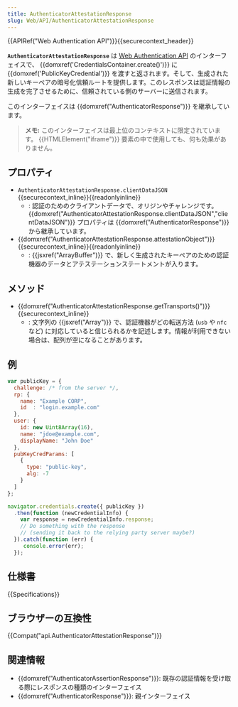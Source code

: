 ```yaml
---
title: AuthenticatorAttestationResponse
slug: Web/API/AuthenticatorAttestationResponse
---
```


{{APIRef("Web Authentication API")}}{{securecontext_header}}

**`AuthenticatorAttestationResponse`** は [Web Authentication API](/ja/docs/Web/API/Web_Authentication_API) のインターフェイスで、 {{domxref('CredentialsContainer.create()')}} に {{domxref('PublicKeyCredential')}} を渡すと返されます。そして、生成された新しいキーペアの暗号化信頼ルートを提供します。このレスポンスは認証情報の生成を完了させるために、信頼されている側のサーバーに送信されます。

このインターフェイスは {{domxref("AuthenticatorResponse")}} を継承しています。

> **メモ:** このインターフェイスは最上位のコンテキストに限定されています。 {{HTMLElement("iframe")}} 要素の中で使用しても、何も効果がありません。

## プロパティ

- `AuthenticatorAttestationResponse.clientDataJSON` {{securecontext_inline}}{{readonlyinline}}
  - : 認証のためのクライアントデータで、オリジンやチャレンジです。 {{domxref("AuthenticatorAttestationResponse.clientDataJSON","clientDataJSON")}} プロパティは {{domxref("AuthenticatorResponse")}} から継承しています。
- {{domxref("AuthenticatorAttestationResponse.attestationObject")}} {{securecontext_inline}}{{readonlyinline}}
  - : {{jsxref("ArrayBuffer")}} で、新しく生成されたキーペアのための認証機器のデータとアテステーションステートメントが入ります。

## メソッド

- {{domxref("AuthenticatorAttestationResponse.getTransports()")}}{{securecontext_inline}}
  - : 文字列の {{jsxref("Array")}} で、認証機器がどの転送方法 (`usb` や `nfc` など) に対応していると信じられるかを記述します。情報が利用できない場合は、配列が空になることがあります。

## 例

```js
var publicKey = {
  challenge: /* from the server */,
  rp: {
    name: "Example CORP",
    id  : "login.example.com"
  },
  user: {
    id: new Uint8Array(16),
    name: "jdoe@example.com",
    displayName: "John Doe"
  },
  pubKeyCredParams: [
    {
      type: "public-key",
      alg: -7
    }
  ]
};

navigator.credentials.create({ publicKey })
  .then(function (newCredentialInfo) {
    var response = newCredentialInfo.response;
    // Do something with the response
    // (sending it back to the relying party server maybe?)
  }).catch(function (err) {
     console.error(err);
  });
```

## 仕様書

{{Specifications}}

## ブラウザーの互換性

{{Compat("api.AuthenticatorAttestationResponse")}}

## 関連情報

- {{domxref("AuthenticatorAssertionResponse")}}: 既存の認証情報を受け取る際にレスポンスの種類のインターフェイス
- {{domxref("AuthenticatorResponse")}}: 親インターフェイス
